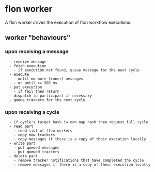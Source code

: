 
# flon worker

A flon worker drives the execution of flon workflow executions.

## worker "behaviours"

### upon receiving a message

```
  - receive message
  - fetch execution
    - if execution not found, queue message for the next cycle
  - execute
    - until no more [inner] messages
    - or until >= 500 ms
  - put execution
    - if fail then return
  - dispatch to participant if necessary
  - queue trackers for the next cycle
```

### upon receiving a cycle

```
  - if cycle's target hash != own map hash then request full cycle
  - read part
    - read list of flon workers
    - copy new trackers
    - copy messages if there is a copy of their execution locally
  - write part
    - put queued messages
    - put queued trackers
  - delete part
    - remove tracker notifications that have completed the cycle
    - remove messages if there is a copy of their execution locally
```

